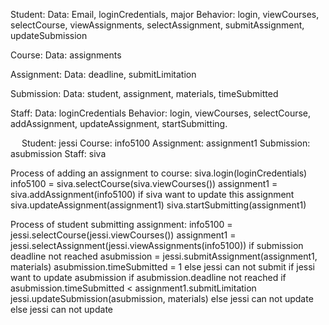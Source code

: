 Student:
  Data: Email, loginCredentials, major
  Behavior: login, viewCourses, selectCourse, viewAssignments, selectAssignment, submitAssignment, updateSubmission

Course:
  Data: assignments

Assignment:
  Data: deadline, submitLimitation

Submission:
  Data: student, assignment, materials, timeSubmitted

Staff:
  Data: loginCredentials
  Behavior: login, viewCourses, selectCourse, addAssignment, updateAssignment, startSubmitting.


 
Student: jessi
Course: info5100
Assignment: assignment1
Submission: asubmission
Staff: siva

Process of adding an assignment to course:
siva.login(loginCredentials)
info5100 = siva.selectCourse(siva.viewCourses())
assignment1 = siva.addAssignment(info5100)
if siva want to update this assignment
  siva.updateAssignment(assignment1)
siva.startSubmitting(assignment1)

Process of student submitting assignment:
info5100 = jessi.selectCourse(jessi.viewCourses())
assignment1 = jessi.selectAssignment(jessi.viewAssignments(info5100))
if submission deadline not reached
  asubmission = jessi.submitAssignment(assignment1, materials)
  asubmission.timeSubmitted = 1
else
  jessi can not submit 
if jessi want to update asubmission
  if asubmission.deadline not reached
    if asubmission.timeSubmitted < assignment1.submitLimitation
      jessi.updateSubmission(asubmission, materials)
    else 
      jessi can not update
  else
    jessi can not update
    



